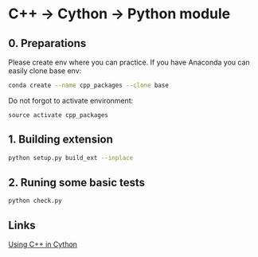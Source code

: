 
# C++ -> Cython -> Python module

## 0. Preparations

Please create env where you can practice. If you have Anaconda you can easily clone base env:

```bash
conda create --name cpp_packages --clone base
```

Do not forgot to activate environment:

```
source activate cpp_packages
```

## 1. Building extension

```bash
python setup.py build_ext --inplace
```

## 2. Runing some basic tests

```
python check.py
```

## Links

[Using C++ in Cython](https://cython.readthedocs.io/en/latest/src/userguide/wrapping_CPlusPlus.html#compilation-and-importing)

